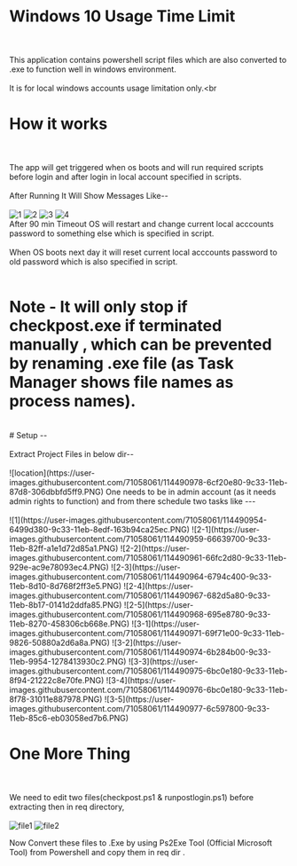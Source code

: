# Windows 10 Usage Time Limit <br><br>

This application contains powershell script files which are also converted to .exe to function well in windows environment. <br><br>
It is for local windows accounts usage limitation only.<br<br>
# How it works<br><br>
The app will get triggered when os boots and will run required scripts before login and after login in local account specified in scripts.<br><br>
After Running It Will Show Messages Like--<br><br>
![1](https://user-images.githubusercontent.com/71058061/114491930-23a2be80-9c35-11eb-98ba-1a9a7b31146a.PNG)
![2](https://user-images.githubusercontent.com/71058061/114491936-24d3eb80-9c35-11eb-9550-a2fbaaeea3d0.PNG)
![3](https://user-images.githubusercontent.com/71058061/114491939-256c8200-9c35-11eb-89bd-a250a87bc367.PNG)
![4](https://user-images.githubusercontent.com/71058061/114491941-269daf00-9c35-11eb-8371-4755091bc92a.PNG) <br>
After 90 min Timeout OS will restart and change current local acccounts password to something else which is specified in script.<br><br>
When OS boots next day it will reset current local acccounts password to old password which is also specified in script.<br><br>

# Note - It will only stop if checkpost.exe if terminated manually , which can be prevented by renaming .exe file (as Task Manager shows file names as process names).<br>
<br>
# Setup --<br><br>
Extract Project Files in below dir--<br><br>
![location](https://user-images.githubusercontent.com/71058061/114490978-6cf20e80-9c33-11eb-87d8-306dbbfd5ff9.PNG)
One needs to be in admin account (as it needs admin rights to function) and from there schedule two tasks like ---<br><br>
![1](https://user-images.githubusercontent.com/71058061/114490954-6499d380-9c33-11eb-8edf-163b94ca25ec.PNG)
![2-1](https://user-images.githubusercontent.com/71058061/114490959-66639700-9c33-11eb-82ff-a1e1d72d85a1.PNG)
![2-2](https://user-images.githubusercontent.com/71058061/114490961-66fc2d80-9c33-11eb-929e-ac9e78093ec4.PNG)
![2-3](https://user-images.githubusercontent.com/71058061/114490964-6794c400-9c33-11eb-8d10-8d768f2ff3e5.PNG)
![2-4](https://user-images.githubusercontent.com/71058061/114490967-682d5a80-9c33-11eb-8b17-0141d2ddfa85.PNG)
![2-5](https://user-images.githubusercontent.com/71058061/114490968-695e8780-9c33-11eb-8270-458306cb668e.PNG)
![3-1](https://user-images.githubusercontent.com/71058061/114490971-69f71e00-9c33-11eb-9826-50880a2d6a8a.PNG)
![3-2](https://user-images.githubusercontent.com/71058061/114490974-6b284b00-9c33-11eb-9954-1278413930c2.PNG)
![3-3](https://user-images.githubusercontent.com/71058061/114490975-6bc0e180-9c33-11eb-8f94-21222c8e70fe.PNG)
![3-4](https://user-images.githubusercontent.com/71058061/114490976-6bc0e180-9c33-11eb-8f78-31011e887978.PNG)
![3-5](https://user-images.githubusercontent.com/71058061/114490977-6c597800-9c33-11eb-85c6-eb03058ed7b6.PNG)

# One More Thing<br><br>
We need to edit two files(checkpost.ps1 & runpostlogin.ps1) before extracting then in req directory,<br><br>
![file1](https://user-images.githubusercontent.com/71058061/114493301-f277bd80-9c37-11eb-85de-2213400fd868.png)
![file2](https://user-images.githubusercontent.com/71058061/114493307-f4418100-9c37-11eb-8f1e-0b879fafc3e8.png)

Now Convert these files to .Exe by using Ps2Exe Tool (Official Microsoft Tool) from Powershell and copy them in req dir .<br><br>










